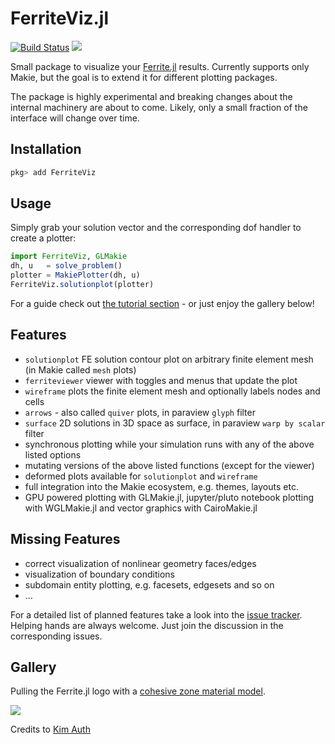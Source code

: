 # FerriteViz.jl

[![Build Status](https://github.com/ferrite-fem/FerriteViz.jl/workflows/CI/badge.svg)](https://github.com/ferrite-fem/FerriteViz.jl/actions)
[![][docs-dev-img]][docs-dev-url]

[docs-dev-img]: https://img.shields.io/badge/docs-dev-blue.svg

[docs-dev-url]: http://ferrite-fem.github.io/FerriteViz.jl/dev/

Small package to visualize your [Ferrite.jl](https://github.com/Ferrite-FEM/Ferrite.jl) results. Currently supports only Makie,
but the goal is to extend it for different plotting packages.

The package is highly experimental and breaking changes about the internal machinery are about to come.
Likely, only a small fraction of the interface will change over time.

## Installation

```julia
pkg> add FerriteViz
```

## Usage

Simply grab your solution vector and the corresponding dof handler to create a plotter: 

```julia
import FerriteViz, GLMakie
dh, u   = solve_problem()
plotter = MakiePlotter(dh, u)
FerriteViz.solutionplot(plotter)
```

For a guide check out [the tutorial section](https://ferrite-fem.github.io/FerriteViz.jl/dev/tutorial.html) - or just enjoy the gallery below!

## Features

- `solutionplot` FE solution contour plot on arbitrary finite element mesh (in Makie called `mesh` plots)
- `ferriteviewer` viewer with toggles and menus that update the plot
- `wireframe` plots the finite element mesh and optionally labels nodes and cells
- `arrows` - also called `quiver` plots, in paraview `glyph` filter
- `surface` 2D solutions in 3D space as surface, in paraview `warp by scalar` filter
- synchronous plotting while your simulation runs with any of the above listed options
- mutating versions of the above listed functions (except for the viewer)
- deformed plots available for `solutionplot` and `wireframe`
- full integration into the Makie ecosystem, e.g. themes, layouts etc. 
- GPU powered plotting with GLMakie.jl, jupyter/pluto notebook plotting with WGLMakie.jl and vector graphics with CairoMakie.jl

## Missing Features

- correct visualization of nonlinear geometry faces/edges
- visualization of boundary conditions
- subdomain entity plotting, e.g. facesets, edgesets and so on
- ...

For a detailed list of planned features take a look into the [issue tracker](https://github.com/Ferrite-FEM/FerriteViz.jl/issues?q=is%3Aopen+is%3Aissue+label%3Aenhancement).
Helping hands are always welcome.
Just join the discussion in the corresponding issues.

## Gallery

Pulling the Ferrite.jl logo with a [cohesive zone material model](https://github.com/kimauth/FerriteCohesiveZones.jl).

![](https://media2.giphy.com/media/v1.Y2lkPTc5MGI3NjExbHg2NXdkdnhqc2xxZ3BpZm96d3dqdjhqeHN0ODRvNmlic2hzM2RwNCZlcD12MV9pbnRlcm5hbF9naWZfYnlfaWQmY3Q9Zw/Z8ziYf5Gju7s6FzEOA/giphy.gif)

Credits to [Kim Auth](https://github.com/kimauth/)
